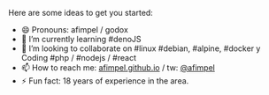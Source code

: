 Here are some ideas to get you started:

- 😄 Pronouns: afimpel / godox
- 🌱 I’m currently learning #denoJS
- 👯 I’m looking to collaborate on #linux #debian, #alpine, #docker y Coding #php / #nodejs / #react
- 📫 How to reach me: [afimpel.github.io](https://afimpel.github.io) / tw: [@afimpel](https://twitter.com/afimpel)
- ⚡ Fun fact: 18 years of experience in the area.
